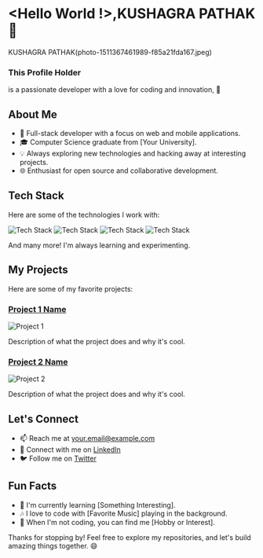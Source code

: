 # <Hello World !>,KUSHAGRA PATHAK 👋

KUSHAGRA PATHAK(photo-1511367461989-f85a21fda167.jpeg)

### This Profile Holder
is a passionate developer with a love for coding and innovation, 🚀

## About Me

- 🌟 Full-stack developer with a focus on web and mobile applications.
- 🎓 Computer Science graduate from [Your University].
- 💡 Always exploring new technologies and hacking away at interesting projects.
- 🌐 Enthusiast for open source and collaborative development.

## Tech Stack

Here are some of the technologies I work with:

![Tech Stack](https://img.shields.io/badge/-JavaScript-yellow?style=flat&logo=javascript)
![Tech Stack](https://img.shields.io/badge/-React-blue?style=flat&logo=react)
![Tech Stack](https://img.shields.io/badge/-Node.js-green?style=flat&logo=node.js)
![Tech Stack](https://img.shields.io/badge/-Python-yellowgreen?style=flat&logo=python)

And many more! I'm always learning and experimenting.

## My Projects

Here are some of my favorite projects:

### [Project 1 Name](https://github.com/yourusername/project1)

![Project 1](https://github.com/yourusername/project1/raw/main/screenshot.png)

Description of what the project does and why it's cool.

### [Project 2 Name](https://github.com/yourusername/project2)

![Project 2](https://github.com/yourusername/project2/raw/main/screenshot.png)

Description of what the project does and why it's cool.

## Let's Connect

- 📫 Reach me at [your.email@example.com](mailto:your.email@example.com)
- 💬 Connect with me on [LinkedIn](https://www.linkedin.com/in/yourusername)
- 🐦 Follow me on [Twitter](https://twitter.com/yourusername)

## Fun Facts

- 🌱 I'm currently learning [Something Interesting].
- 🎶 I love to code with [Favorite Music] playing in the background.
- 🌄 When I'm not coding, you can find me [Hobby or Interest].

Thanks for stopping by! Feel free to explore my repositories, and let's build amazing things together. 😄

